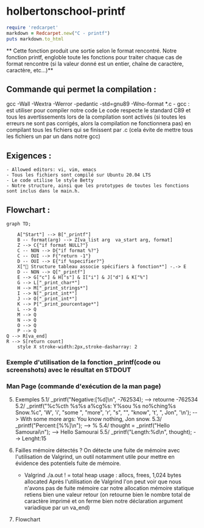 # holbertonschool-printf
```ruby
require 'redcarpet'
markdown = Redcarpet.new("C - printf")
puts markdown.to_html
```
** Cette  fonction produit une sortie selon le format rencontré. Notre fonction printf, engloble toute les fonctions pour traiter chaque cas de format rencontre (si la valeur donné est un entier, chaîne de caractère, caractère, etc...)**

## Commande qui permet la compilation :
gcc -Wall -Wextra -Werror -pedantic -std=gnu89 -Wno-format *.c
	- gcc : est utiliser pour compiler notre code
Le code respecte le standard C89 et tous les avertissements lors de la compilation sont activés (si toutes les erreurs ne sont pas corrigés, alors la compilation ne fonctionnera pas) en compilant tous les fichiers qui se finissent par .c (cela évite de mettre tous les fichiers un par un dans notre gcc)

## Exigences :
	- Allowed editors: vi, vim, emacs
	- Tous les fichiers sont compilé sur Ubuntu 20.04 LTS
	- Le code utilise le style Betty
	- Notre structure, ainsi que les prototypes de toutes les fonctions sont inclus dans le main.h.

## Flowchart :
```mermaid
graph TD;

    A["Start"] --> B["_printf"]
    B -- format(arg) --> Z[va_list arg  va_start arg, format]
    Z --> C{"if format NULL?"}
    C -- NON --> D{"if format %?"}
    C -- OUI --> F{"return -1"}
    D -- OUI --> E{"if %specifier?"}
    X["📌 Structure tableau associe spécifiers à fonction*"] -.-> E
    D -- NON --> Q["_printf"]
    E --> G["c"] & H["s"] & I["i"] & J["d"] & K["%"]
    G --> L["_print_char*"]
    H --> M["_print_strings*"]
    I --> N["_print_int*"]
    J --> O["_print_int*"]
    K --> P["_print_pourcentage*"]
    L --> Q
    M --> Q
    N --> Q
    O --> Q
    P --> Q
Q --> R[va_end]
R --> S[return count]
    style X stroke-width:2px,stroke-dasharray: 2
```

### Exemple d'utilisation de la fonction _printf(code ou screenshots) avec le résultat en STDOUT

### Man Page (commande d'exécution de la man page)

5) Exemples
	5.1/ _printf("Negative:[%d]\n", -762534); --> retourne -762534
	5.2/ _printf("%c%cth %s%s a%cg%s: Y%sou %s no%ching%s Snow.%c", 'W', 'i', "some ", "more", 'r', "s", "", "know", 't', ", Jon", '\n'); --> With some more args: You know nothing, Jon snow.
	5.3/ _printf("Percent:[%%]\n"); --> %
	5.4/ thought = _printf("Hello Samourai\n"); --> Hello Samourai
	5.5/ _printf("Length:%d\n", thought); --> Lenght:15


6) Failles mémoire détectés ?
On détecte une fuite de mémoire avec l'utilisation de Valgrind, un outil notamment utile pour mettre en évidence des potentiels fuite de mémoire.

	- Valgrind ./a.out ! = total heap usage : allocs, frees, 1,024 bytes allocated
	Après l'utilisation de Valgrind l'on peut voir que nous n'avons pas de fuite mémoire car notre allocation mémoire statique retiens bien une valeur retour (on retourne bien le nombre total de caractère imprimé et on ferme bien notre déclaration argument variadique par un va_end)


6) Flowchart




